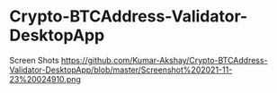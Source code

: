 # Crypto-BTCAddress-Validator-DesktopApp

Screen Shots
https://github.com/Kumar-Akshay/Crypto-BTCAddress-Validator-DesktopApp/blob/master/Screenshot%202021-11-23%20024910.png
